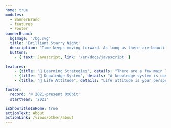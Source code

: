 ```yaml
---
home: true
modules:
  - BannerBrand
  - features
  - Footer
bannerBrand:
  bgImage: '/bg.svg'
  title: 'Brilliant Starry Night'
  description: "Time keeps moving forward. As long as there are beautiful encounters and no final farewells, it signifies a lasting synchronization."
  buttons:
    - { text: Javascript, link: '/en/docs/javascript' }

features:
    - {title: "🧠 Learning Strategies", details: "There are a few main learning strategies: imitation, traversal, divide and conquer, dynamic programming, etc."}
    - {title: "📖 Knowledge System", details: "A knowledge system is connecting various knowledge points together to form a complete framework and continuously digging deeper."}
    - {title: "🌈 Life Attitude", details: "Life attitude is your perspective towards life, such as optimism, pessimism, positivity, negativity, etc."}

footer:
  record: '© 2021-present 0x0bit'
  startYear: '2021'

isShowTitleInHome: true
actionText: About
actionLink: /views/other/about
---
```

